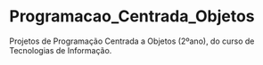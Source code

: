 # Programacao_Centrada_Objetos
Projetos de Programação  Centrada a Objetos (2ºano), do curso de Tecnologias de Informação.
